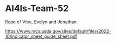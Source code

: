 # AI4ls-Team-52

Repo of Vibu, Evelyn and Jonathan

https://www.nrcs.usda.gov/sites/default/files/2022-10/indicator_sheet_guide_sheet.pdf
